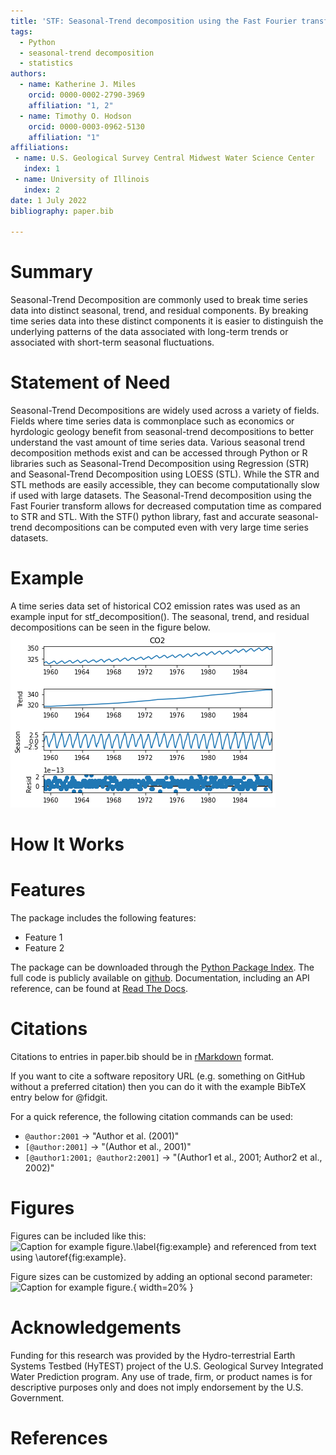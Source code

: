 ```yaml
---
title: 'STF: Seasonal-Trend decomposition using the Fast Fourier transform in Python'
tags:
  - Python
  - seasonal-trend decomposition
  - statistics
authors:
  - name: Katherine J. Miles 
    orcid: 0000-0002-2790-3969
    affiliation: "1, 2" 
  - name: Timothy O. Hodson
    orcid: 0000-0003-0962-5130
    affiliation: "1" 
affiliations:
 - name: U.S. Geological Survey Central Midwest Water Science Center
   index: 1
 - name: University of Illinois
   index: 2
date: 1 July 2022
bibliography: paper.bib

---
```


# Summary
Seasonal-Trend Decomposition are commonly used to break time series data into distinct seasonal, trend, and residual components.
By breaking time series data into these distinct components it is easier to distinguish the underlying patterns of the data associated with long-term trends or associated with short-term seasonal fluctuations. 
# Statement of Need
Seasonal-Trend Decompositions are widely used across a variety of fields. 
Fields where time series data is commonplace such as economics or hyrdologic geology benefit from seasonal-trend decompositions 
to better understand the vast amount of time series data. 
Various seasonal trend decomposition methods exist and can be accessed through Python or R libraries
such as Seasonal-Trend Decomposition using Regression (STR) and Seasonal-Trend Decomposition using LOESS (STL).
While the STR and STL methods are easily accessible, they can become computationally slow if used with large datasets. 
The Seasonal-Trend decomposition using the Fast Fourier transform allows for decreased computation time as compared to STR and STL. 
With the STF() python library, fast and accurate seasonal-trend decompositions can be computed even with very large time series datasets. 

# Example
A time series data set of historical CO2 emission rates was used as an example input for stf_decomposition(). 
The seasonal, trend, and residual decompositions can be seen in the figure below.
![CO2 Example](Example.png)

# How It Works

# Features

The package includes the following features:

- Feature 1
- Feature 2

The package can be downloaded through the [Python Package Index](https://pypi.org/project/stf-decomposition/).
The full code is publicly available on [github](https://github.com/thodson-usgs/stf-decomposition).
Documentation, including an API reference, can be found at [Read The Docs](https://stf-decomposition.readthedocs.io/en/latest/).

# Citations

Citations to entries in paper.bib should be in
[rMarkdown](http://rmarkdown.rstudio.com/authoring_bibliographies_and_citations.html)
format.

If you want to cite a software repository URL (e.g. something on GitHub without a preferred
citation) then you can do it with the example BibTeX entry below for @fidgit.

For a quick reference, the following citation commands can be used:
- `@author:2001`  ->  "Author et al. (2001)"
- `[@author:2001]` -> "(Author et al., 2001)"
- `[@author1:2001; @author2:2001]` -> "(Author1 et al., 2001; Author2 et al., 2002)"

# Figures

Figures can be included like this:
![Caption for example figure.\label{fig:example}](figure.png)
and referenced from text using \autoref{fig:example}.

Figure sizes can be customized by adding an optional second parameter:
![Caption for example figure.](figure.png){ width=20% }

# Acknowledgements

Funding for this research was provided by the Hydro-terrestrial Earth Systems Testbed (HyTEST) project of the U.S. Geological Survey Integrated Water Prediction program.
Any use of trade, firm, or product names is for descriptive purposes only and does not imply endorsement by the U.S. Government.

# References
